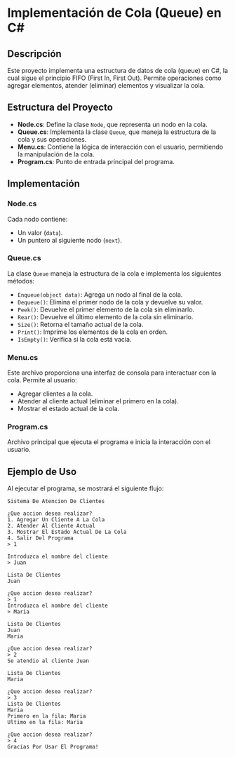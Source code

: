 # Implementación de Cola (Queue) en C#

## Descripción
Este proyecto implementa una estructura de datos de cola (queue) en C#, la cual sigue el principio FIFO (First In, First Out). Permite operaciones como agregar elementos, atender (eliminar) elementos y visualizar la cola.

## Estructura del Proyecto

- **Node.cs**: Define la clase `Node`, que representa un nodo en la cola.
- **Queue.cs**: Implementa la clase `Queue`, que maneja la estructura de la cola y sus operaciones.
- **Menu.cs**: Contiene la lógica de interacción con el usuario, permitiendo la manipulación de la cola.
- **Program.cs**: Punto de entrada principal del programa.

## Implementación

### Node.cs
Cada nodo contiene:
- Un valor (`data`).
- Un puntero al siguiente nodo (`next`).

### Queue.cs
La clase `Queue` maneja la estructura de la cola e implementa los siguientes métodos:

- `Enqueue(object data)`: Agrega un nodo al final de la cola.
- `Dequeue()`: Elimina el primer nodo de la cola y devuelve su valor.
- `Peek()`: Devuelve el primer elemento de la cola sin eliminarlo.
- `Rear()`: Devuelve el último elemento de la cola sin eliminarlo.
- `Size()`: Retorna el tamaño actual de la cola.
- `Print()`: Imprime los elementos de la cola en orden.
- `IsEmpty()`: Verifica si la cola está vacía.

### Menu.cs
Este archivo proporciona una interfaz de consola para interactuar con la cola. Permite al usuario:

- Agregar clientes a la cola.
- Atender al cliente actual (eliminar el primero en la cola).
- Mostrar el estado actual de la cola.

### Program.cs
Archivo principal que ejecuta el programa e inicia la interacción con el usuario.

## Ejemplo de Uso

Al ejecutar el programa, se mostrará el siguiente flujo:

```
Sistema De Atencion De Clientes

¿Que accion desea realizar?
1. Agregar Un Cliente A La Cola
2. Atender Al Cliente Actual
3. Mostrar El Estado Actual De La Cola
4. Salir Del Programa
> 1

Introduzca el nombre del cliente
> Juan

Lista De Clientes
Juan

¿Que accion desea realizar?
> 1
Introduzca el nombre del cliente
> Maria

Lista De Clientes
Juan
Maria

¿Que accion desea realizar?
> 2
Se atendio al cliente Juan

Lista De Clientes
Maria

¿Que accion desea realizar?
> 3
Lista De Clientes
Maria
Primero en la fila: Maria
Ultimo en la fila: Maria

¿Que accion desea realizar?
> 4
Gracias Por Usar El Programa!
```

